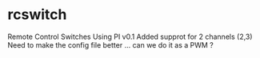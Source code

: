 rcswitch
========

Remote Control Switches Using PI
v0.1 
	Added supprot for 2 channels (2,3)
	Need to make the config file better ... can we do it as a PWM ?
